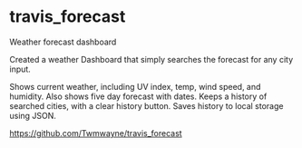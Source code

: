 # travis_forecast
Weather forecast dashboard

Created a weather Dashboard that simply searches the forecast for any city input.

Shows current weather, including UV index, temp, wind speed, and humidity.
Also shows five day forecast with dates.
Keeps a history of searched cities, with a clear history button.
Saves history to local storage using JSON.

https://github.com/Twmwayne/travis_forecast

